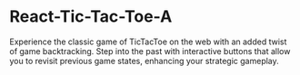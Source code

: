 # React-Tic-Tac-Toe-A
Experience the classic game of TicTacToe on the web with an added twist of game backtracking. Step into the past with interactive buttons that allow you to revisit previous game states, enhancing your strategic gameplay.
